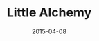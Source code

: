 ---
id: little_alchemy
layout: spotlight
collection: spotlight
type: spotlight
published: true

date: 2015-04-08
article:
  written_on: 2015-04-08
  updated_on: 2015-04-08

authors:
  - pbakaus

tags: 
- games
scores:
  pagespeed:
      speed: 66
      ux: 100
  webpagetest:
      value: 4720
      result: http://www.webpagetest.org/result/150408_NM_D2H/

title: "Little Alchemy"
link: http://littlealchemy.com/
developer: Jakub Koziol

description: "A fun, mobile-friendly combination game inspired by its bigger brother Alchemy."
pros: |
  Little Alchemy is a prime example of using all of the web platform's latest abilities to its full advantage. It uses the [web app manifest](/web/fundamentals/device-access/stickyness/web-app-manifest.html) to launch fullscreen when installed and blends in with Android with the help of [theme-color](/web/fundamentals/device-access/stickyness/additional-customizations.html).

  The first time load is extremely responsive and shows the preloader right away. In addition, it can be played entirely offline through its use of AppCache. Well done.
cons: |
  On Desktop, blocking right clicking is usually considered no-no (but it allowed me to find the secret cheat code by mistyping the Chrome DevTools shortcut :)). Not a terribly big deal for a game though.

  UI-wise, a grid might improve the "all-over-the-place" feel, and when dragging elements on mobile, shifting them slightly to the top so that you can see what you're moving below your finger could improve visibility.

interview:
  - question: Why the web?
    answer: |
      Instant access, truly cross-platform and the most convenient way of sharing on top of that. If that doesn’t sound good I don’t know what does.

      Little Alchemy started as an experiment for Chrome Web Store a few years back. Over time we expanded to other platforms but the web version remains our main focus. Right now all of our native apps are directly based on the web app. It cuts a lot of work and streamlines the process of updating the game, which is incredibly important for a tiny team like ours.
  - question: What worked really well during development?
    answer: |
      With the current iteration of Little Alchemy we focused a lot on the mobile web. During the development we worked with many physical devices and remote Chrome DevTools helped us to significantly speed up the process.

      We also really enjoyed the work on performance and responsive design. Current set of tools in Chrome allows for very efficient work on these aspects of the app. 
  - question: If you could have any API to improve your app, what would it be?
    answer: |
      Games are usually heavily dependent on images. For example we have a library of over 500 images that need to be scalable and for the optimal experience they should be loaded before the player starts the game. It requires different logic than your typical web app where you can lazy load and use atlases. Having a way to deal with that in an efficient way would save us a lot of work and would make for a better experience for our players.

      Also monetization of web games is still problematic. It’s almost impossible to implement payments without going straight into free to play and there aren’t many elegant ways to support HTML5 games with ads. It’s an issue that informs the types and quality of games on the web platform.

related:
-
    title: "Web App Manifest"
    href: fundamentals/device-access/stickyness/web-app-manifest.html
    section:
      id: stickyness
      title: "Add To Home Screen"
      href: fundamentals/device-access/stickyness/
-
    title: "Theme Color"
    href: fundamentals/device-access/stickyness/additional-customizations.html
    section:
      id: stickyness
      title: "Add To Home Screen"
      href: fundamentals/device-access/stickyness/
---